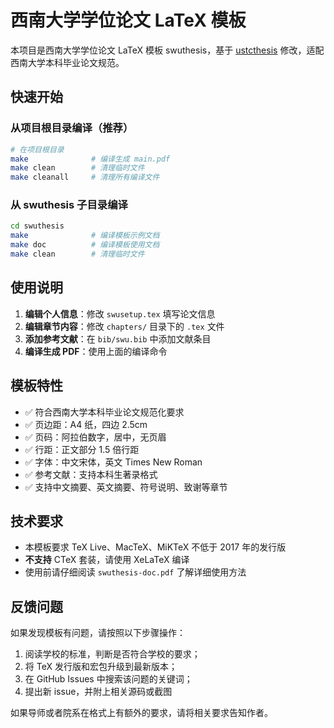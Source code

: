 # 西南大学学位论文 LaTeX 模板

本项目是西南大学学位论文 LaTeX 模板 swuthesis，基于 [ustcthesis](https://github.com/ustctug/ustcthesis) 修改，适配西南大学本科毕业论文规范。

## 快速开始

### 从项目根目录编译（推荐）

```bash
# 在项目根目录
make              # 编译生成 main.pdf
make clean        # 清理临时文件
make cleanall     # 清理所有编译文件
```

### 从 swuthesis 子目录编译

```bash
cd swuthesis
make              # 编译模板示例文档
make doc          # 编译模板使用文档
make clean        # 清理临时文件
```

## 使用说明

1. **编辑个人信息**：修改 `swusetup.tex` 填写论文信息
2. **编辑章节内容**：修改 `chapters/` 目录下的 `.tex` 文件
3. **添加参考文献**：在 `bib/swu.bib` 中添加文献条目
4. **编译生成 PDF**：使用上面的编译命令

## 模板特性

- ✅ 符合西南大学本科毕业论文规范化要求
- ✅ 页边距：A4 纸，四边 2.5cm
- ✅ 页码：阿拉伯数字，居中，无页眉
- ✅ 行距：正文部分 1.5 倍行距
- ✅ 字体：中文宋体，英文 Times New Roman
- ✅ 参考文献：支持本科生著录格式
- ✅ 支持中文摘要、英文摘要、符号说明、致谢等章节

## 技术要求

- 本模板要求 TeX Live、MacTeX、MiKTeX 不低于 2017 年的发行版
- **不支持** CTeX 套装，请使用 XeLaTeX 编译
- 使用前请仔细阅读 `swuthesis-doc.pdf` 了解详细使用方法

## 反馈问题

如果发现模板有问题，请按照以下步骤操作：

1. 阅读学校的标准，判断是否符合学校的要求；
2. 将 TeX 发行版和宏包升级到最新版本；
3. 在 GitHub Issues 中搜索该问题的关键词；
4. 提出新 issue，并附上相关源码或截图

如果导师或者院系在格式上有额外的要求，请将相关要求告知作者。
